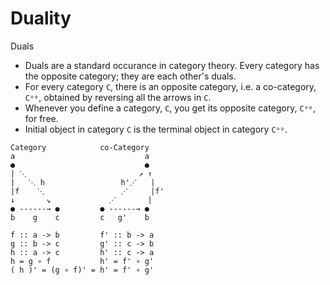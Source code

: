 # Duality

Duals
* Duals are a standard occurance in category theory. Every category has the opposite category; they are each other's duals.
* For every category `C`, there is an opposite category, i.e. a co-category, `Cᵒᵖ`, obtained by reversing all the arrows in `C`.
* Whenever you define a category, `C`, you get its opposite category, `Cᵒᵖ`, for free.
* Initial object in category `C` is the terminal object in category `Cᵒᵖ`.




```
Category            co-Category
a                             a
●                             ●
| ⋱                         ↗ ↑
|   ⋱ h                 h'⋰   |
|f    ⋱                 ⋰     |f'
↓       ↘             ⋰       |
● ------→ ●         ● ------→ ●
b    g    c         c   g'    b

f :: a -> b         f' :: b -> a
g :: b -> c         g' :: c -> b
h :: a -> c         h' :: c -> a
h = g ∘ f           h' = f' ∘ g'
( h )' = (g ∘ f)' = h' = f' ∘ g'

```
